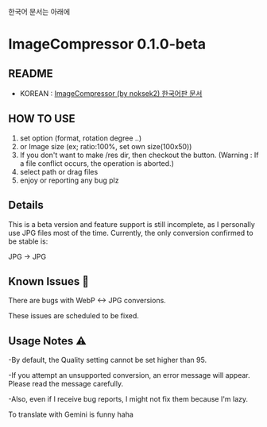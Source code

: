한국어 문서는 아래에


# ImageCompressor 0.1.0-beta
## README 
- KOREAN : [ImageCompressor (by noksek2) 한국어판 문서](./README_KR.md)

##

## HOW TO USE
1. set option (format, rotation degree ..)
2. or Image size (ex; ratio:100%, set own size(100x50))
3. If you don't want to make /res dir, then checkout the button. (Warning : If a file conflict occurs, the operation is aborted.)
4. select path or drag files
5. enjoy or reporting any bug plz


## Details
This is a beta version and feature support is still incomplete, as I personally use JPG files most of the time. Currently, the only conversion confirmed to be stable is:

JPG -> JPG

## Known Issues 🐛
There are bugs with WebP <-> JPG conversions.

These issues are scheduled to be fixed.

## Usage Notes ⚠️
-By default, the Quality setting cannot be set higher than 95.

-If you attempt an unsupported conversion, an error message will appear. Please read the message carefully.

-Also, even if I receive bug reports, I might not fix them because I'm lazy.


To translate with Gemini is funny haha
